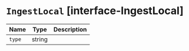 # `IngestLocal` [interface-IngestLocal]

| Name | Type | Description |
| - | - | - |
| `type` | string | &nbsp; |
